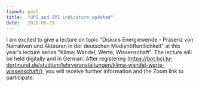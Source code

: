 ```yaml
---
layout: post
title:  "UPI and IPI indicators updated"
date:   2025-09-29
---
```


I am excited to give a lecture on topic "Diskurs Energiewende - Präsenz von Narrativen und Akteuren in der deutschen Medienöffentlichkeit" at this year's lecture series "Klima: Wandel, Werte, Wissenschaft". The lecture will be held digitally and in German. After registering (https://bpt.bci.tu-dortmund.de/studium/lehrveranstaltungen/klima-wandel-werte-wissenschaft/), you will receive further information and the Zoom link to participate.
